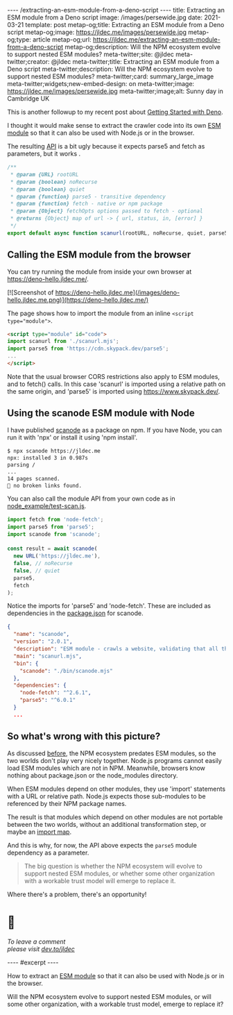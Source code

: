 ---- /extracting-an-esm-module-from-a-deno-script ----
title: Extracting an ESM module from a Deno script
image: /images/persewide.jpg
date: 2021-03-21
template: post
metap-og;title: Extracting an ESM module from a Deno script
metap-og;image: https://jldec.me/images/persewide.jpg
metap-og;type: article
metap-og;url: https://jldec.me/extracting-an-esm-module-from-a-deno-script
metap-og;description: Will the NPM ecosystem evolve to support nested ESM modules?
meta-twitter;site: @jldec
meta-twitter;creator: @jldec
meta-twitter;title: Extracting an ESM module from a Deno script
meta-twitter;description: Will the NPM ecosystem evolve to support nested ESM modules?
meta-twitter;card: summary_large_image
meta-twitter;widgets;new-embed-design: on
meta-twitter;image: https://jldec.me/images/persewide.jpg
meta-twitter;image;alt: Sunny day in Cambridge UK

This is another followup to my recent post about [Getting Started with Deno](/getting-started-with-deno).

I thought it would make sense to extract the crawler code into its own [ESM module](/migrating-from-cjs-to-esm) so that it can also be used with Node.js or in the browser.

The resulting [API](https://github.com/jldec/deno-hello/blob/main/scanurl.mjs#L18) is a bit ugly because it expects parse5 and fetch as parameters, but it works  .

```js
/**
 * @param {URL} rootURL
 * @param {boolean} noRecurse
 * @param {boolean} quiet
 * @param {function} parse5 - transitive dependency
 * @param {function} fetch - native or npm package
 * @param {Object} fetchOpts options passed to fetch - optional
 * @returns {Object} map of url -> { url, status, in, [error] }
 */
export default async function scanurl(rootURL, noRecurse, quiet, parse5, fetch, fetchOpts) {
```

## Calling the ESM module from the browser

You can try running the module from inside your own browser at https://deno-hello.jldec.me/.

[![Screenshot of https://deno-hello.jldec.me](/images/deno-hello.jldec.me.png)](https://deno-hello.jldec.me/)

The page shows how to import the module from an inline `<script type="module">`.

```html
<script type="module" id="code">
import scanurl from './scanurl.mjs';
import parse5 from 'https://cdn.skypack.dev/parse5';
...
</script>
```

Note that the usual browser CORS restrictions also apply to ESM modules, and to fetch() calls. In this case 'scanurl' is imported using a relative path on the same origin, and 'parse5' is imported using https://www.skypack.dev/.

## Using the scanode ESM module with Node

I have published [scanode](https://www.npmjs.com/package/scanode) as a package on npm. If you have Node, you can run it with 'npx' or install it using 'npm install'.

```
$ npx scanode https://jldec.me
npx: installed 3 in 0.987s
parsing /
...
14 pages scanned.
🎉 no broken links found.
```

You can also call the module API from your own code as in [node_example/test-scan.js](https://github.com/jldec/deno-hello/blob/main/node_example/test-scan.js).

```js
import fetch from 'node-fetch';
import parse5 from 'parse5';
import scanode from 'scanode';

const result = await scanode(
  new URL('https://jldec.me'),
  false, // noRecurse
  false, // quiet
  parse5,
  fetch
);
```

Notice the imports for 'parse5' and 'node-fetch'. These are included as dependencies in the [package.json](https://github.com/jldec/deno-hello/blob/main/package.json#L9) for scanode.

```json
{
  "name": "scanode",
  "version": "2.0.1",
  "description": "ESM module - crawls a website, validating that all the links on the site which point to the same orgin can be fetched.",
  "main": "scanurl.mjs",
  "bin": {
    "scanode": "./bin/scanode.mjs"
  },
  "dependencies": {
    "node-fetch": "^2.6.1",
    "parse5": "^6.0.1"
  }
  ...
```

## So what's wrong with this picture?

As discussed [before](/migrating-from-cjs-to-esm), the NPM ecosystem predates ESM modules, so the two worlds don't play very nicely together. Node.js programs cannot easily load ESM modules which are not in NPM. Meanwhile, browsers know nothing about package.json or the node_modules directory.

When ESM modules depend on other modules, they use 'import' statements with a URL or relative path. Node.js expects those sub-modules to be referenced by their NPM package names.

The result is that modules which depend on other modules are not portable between the two worlds, without an additional transformation step, or maybe an [import map](https://caniuse.com/import-maps).

And this is why, for now, the API above expects the `parse5` module dependency as a parameter.

> The big question is whether the NPM ecosystem will evolve to support nested ESM modules, or whether some other organization with a workable trust model will emerge to replace it.

Where there's a problem, there's an opportunity!

# 🚀

_To leave a comment  
please visit [dev.to/jldec](https://dev.to/jldec/extracting-an-esm-module-from-a-deno-script-28il)_

---- #excerpt ----

How to extract an [ESM module](/migrating-from-cjs-to-esm) so that it can also be used with Node.js or in the browser.

Will the NPM ecosystem evolve to support nested ESM modules, or will some other organization, with a workable trust model, emerge to replace it?












